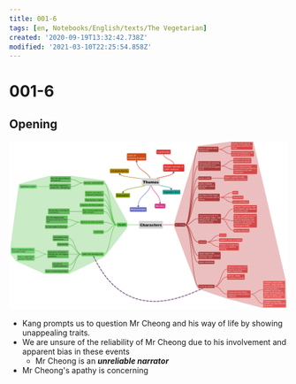 ```yaml
---
title: 001-6
tags: [en, Notebooks/English/texts/The Vegetarian]
created: '2020-09-19T13:32:42.738Z'
modified: '2021-03-10T22:25:54.858Z'
---
```


# 001-6
## Opening
![pages 1-6](../maps/1-6.svg)

- Kang prompts us to question Mr Cheong and his way of life by showing unappealing traits.
- We are unsure of the reliability of Mr Cheong due to his involvement and apparent bias in these events
  - Mr Cheong is an ***unreliable narrator***
- Mr Cheong's apathy is concerning
